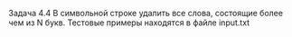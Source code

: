 Задача 4.4
В символьной строке удалить все слова, состоящие более чем из N букв.
Тестовые примеры находятся в файле input.txt
